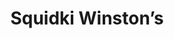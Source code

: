 ---
slug: squidki-winstons
title: Squidki Winston’s
description: "Squidki Winston’s is an exciting online game. Play for free directly in your browser!"
icon: /images/new_mods/Sprunki Winston’s.png
url: https://wowtbc.net/sprunkin/sprunki-winston1/index.html
previewImage: /images/new_mods/Sprunki Winston’s.png
type: new mods

# SEO配置
seo:
  title: "Squidki Winston’s - Play Free Online Game | Fun Browser Games"
  description: "Squidki Winston’s - Play this fun online game for free in your browser. No download required!"
  ogImage: "/images/new_mods/Sprunki Winston’s.png"
  keywords: "squidki-winstons, online game, browser game, free game, new mods game, play online"

videoUrls:
  - https://www.youtube.com/embed/example1
  - https://www.youtube.com/embed/example2

whyPlay:
  title: "Why Play Squidki Winston’s?"
  items:
    - "Immersive Gameplay: Squidki Winston’s offers an engaging and immersive gaming experience that will keep you entertained for hours"
    - "Challenging Levels: Test your skills with increasingly difficult challenges and obstacles"
    - "Beautiful Graphics: Enjoy stunning visuals and smooth animations that bring the game world to life"
    - "Regular Updates: New content and features are added regularly to keep the game fresh and exciting"
    - "Free to Play: Experience all the fun without spending a penny"
    - "Community Features: Connect with other players, share strategies, and compete for high scores"
    - "Cross-Platform: Play on any device with a web browser, no downloads required"

features:
  title: "Key Features of Squidki Winston’s"
  image: "/images/new_mods/Sprunki Winston’s.png"
  items:
    - "Intuitive Controls: Easy to learn controls make Squidki Winston’s accessible for players of all skill levels"
    - "Multiple Game Modes: Enjoy various gameplay options that provide different challenges and experiences"
    - "Character Customization: Personalize your gaming experience with unique characters and items"
    - "Achievement System: Complete special tasks to earn rewards and recognition"
    - "Leaderboards: Compete with players worldwide and see who can achieve the highest scores"

characteristics:
  title: "Game Characteristics"
  image: "/images/new_mods/Sprunki Winston’s.png"
  items:
    - "Genre: New mods game with elements of strategy and skill"
    - "Difficulty: Suitable for both casual gamers and those seeking a challenge"
    - "Play Time: Quick sessions or extended gameplay, depending on your preference"
    - "Art Style: Vibrant and engaging visuals that enhance the gaming experience"
    - "Sound Design: Immersive audio that complements the gameplay perfectly"

info: "Squidki Winston’s is an exciting online game that offers players a unique and engaging gaming experience. With its intuitive controls, stunning visuals, and challenging gameplay, Squidki Winston’s provides hours of entertainment for players of all ages and skill levels. Whether you're looking for a quick gaming session during a break or an extended play session, Squidki Winston’s delivers an immersive experience that will keep you coming back for more. The game features multiple levels of increasing difficulty, ensuring that players are constantly challenged as they progress. With regular updates adding new content and features, Squidki Winston’s remains fresh and exciting, providing endless entertainment options for its growing community of players."

howToPlayIntro: "Welcome to Squidki Winston’s! This guide will walk you through the basics and help you master the game. Whether you're a beginner or looking to improve your skills, these tips and instructions will enhance your gaming experience."

howToPlaySteps:
  - title: "Getting Started"
    description: "Begin your Squidki Winston’s adventure by familiarizing yourself with the controls. Use your keyboard or mouse to navigate through the game interface. The tutorial will guide you through the basic mechanics and help you understand the objectives."
  - title: "Understanding the Objectives"
    description: "In Squidki Winston’s, your main goal is to progress through levels by completing specific objectives. Each level presents unique challenges that require different strategies and approaches."
  - title: "Mastering the Controls"
    description: "Practice using the controls to improve your precision and reaction time. Squidki Winston’s requires quick reflexes and strategic thinking to overcome obstacles and defeat opponents."
  - title: "Utilizing Power-ups"
    description: "Collect power-ups throughout the game to enhance your abilities and overcome difficult challenges. Each power-up offers unique advantages that can be crucial for success."
  - title: "Developing Strategies"
    description: "As you progress in Squidki Winston’s, develop effective strategies for different scenarios. Analyze patterns, anticipate challenges, and adapt your approach to maximize your performance."

faq:
  title: "Frequently Asked Questions about Squidki Winston’s"
  items:
    - question: "Is Squidki Winston’s free to play?"
      answer: "Yes, Squidki Winston’s is completely free to play directly in your web browser. No downloads or purchases are required to enjoy the full game experience."
    - question: "Can I play Squidki Winston’s on mobile devices?"
      answer: "Yes, Squidki Winston’s is optimized for both desktop and mobile play. You can enjoy the game on any device with a web browser and internet connection."
    - question: "Are there any in-game purchases?"
      answer: "While Squidki Winston’s is free to play, there may be optional in-game purchases available for cosmetic items or additional features that don't affect core gameplay."
    - question: "How often is Squidki Winston’s updated?"
      answer: "The developers regularly update Squidki Winston’s with new content, features, and improvements based on player feedback and game performance."
    - question: "Can I play Squidki Winston’s offline?"
      answer: "Currently, Squidki Winston’s requires an internet connection to play as it's a browser-based online game."
    - question: "Is Squidki Winston’s suitable for children?"
      answer: "Yes, Squidki Winston’s is designed to be family-friendly and suitable for players of all ages."
    - question: "How do I report bugs or issues?"
      answer: "If you encounter any problems while playing Squidki Winston’s, you can report them through the game's support page or contact the developers directly through their website."
    - question: "Still Have Questions?"
      answer: "If you have additional questions about Squidki Winston’s that aren't covered in this FAQ, please visit our support center or contact our customer service team for assistance."
---